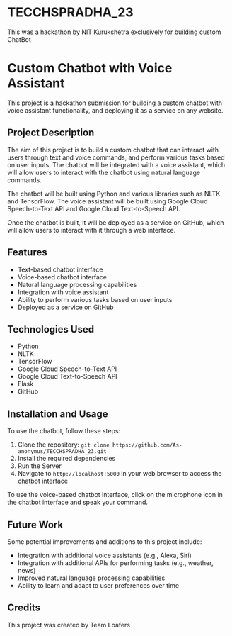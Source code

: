 # TECCHSPRADHA_23
This was a hackathon by NIT Kurukshetra exclusively for building custom ChatBot 

# Custom Chatbot with Voice Assistant

This project is a hackathon submission for building a custom chatbot with voice assistant functionality, and deploying it as a service on any website.

## Project Description

The aim of this project is to build a custom chatbot that can interact with users through text and voice commands, and perform various tasks based on user inputs. The chatbot will be integrated with a voice assistant, which will allow users to interact with the chatbot using natural language commands.

The chatbot will be built using Python and various libraries such as NLTK and TensorFlow. The voice assistant will be built using Google Cloud Speech-to-Text API and Google Cloud Text-to-Speech API.

Once the chatbot is built, it will be deployed as a service on GitHub, which will allow users to interact with it through a web interface.

## Features

- Text-based chatbot interface
- Voice-based chatbot interface
- Natural language processing capabilities
- Integration with voice assistant
- Ability to perform various tasks based on user inputs
- Deployed as a service on GitHub

## Technologies Used

- Python
- NLTK
- TensorFlow
- Google Cloud Speech-to-Text API
- Google Cloud Text-to-Speech API
- Flask
- GitHub

## Installation and Usage

To use the chatbot, follow these steps:

1. Clone the repository: `git clone https://github.com/As-anonymus/TECCHSPRADHA_23.git`
2. Install the required dependencies
3. Run the Server
4. Navigate to `http://localhost:5000` in your web browser to access the chatbot interface

To use the voice-based chatbot interface, click on the microphone icon in the chatbot interface and speak your command.

## Future Work

Some potential improvements and additions to this project include:

- Integration with additional voice assistants (e.g., Alexa, Siri)
- Integration with additional APIs for performing tasks (e.g., weather, news)
- Improved natural language processing capabilities
- Ability to learn and adapt to user preferences over time


## Credits

This project was created by Team Loafers
